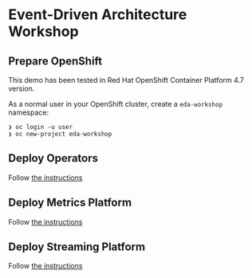 # Event-Driven Architecture Workshop

## Prepare OpenShift

This demo has been tested in Red Hat OpenShift Container Platform 4.7 version.

As a normal user in your OpenShift cluster, create a ```eda-workshop``` namespace:

```shell script
❯ oc login -u user
❯ oc new-project eda-workshop
```

## Deploy Operators

Follow [the instructions](./01-operators/README.md)

## Deploy Metrics Platform

Follow [the instructions](./02-metrics/README.md)

## Deploy Streaming Platform

Follow [the instructions](./04-kafka/README.md)
